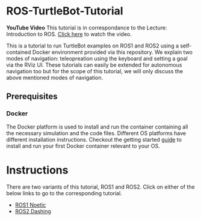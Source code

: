 # ROS-TurtleBot-Tutorial

**YouTube Video** This tutorial is in correspondance to the Lecture: Introduction to ROS. [Click here](https://youtu.be/98AcSbtm2tI) to watch the video.

This is a tutorial to run TurtleBot examples on ROS1 and ROS2 using a self-contained Docker environment provided via this repository. We explain two modes of navigation: teleopreation using the keyboard and setting a goal via the RViz UI. These tutorials can easily be extended for autonomous navigation too but for the scope of this tutorial, we will only discuss the above mentioned modes of navigation.

## Prerequisites

### Docker
The Docker platform is used to install and run the container containing all the necessary simulation and the code files. Different OS platforms have different installation instructions. Checkout the getting started [guide](https://docs.docker.com/get-started/) to install and run your first Docker container relevant to your OS.

# Instructions

There are two variants of this tutorial, ROS1 and ROS2. Click on either of the below links to go to the corresponding tutorial.

- [ROS1 Noetic](ROS1-Tutorial.md)
- [ROS2 Dashing](ROS2-Tutorial.md)
